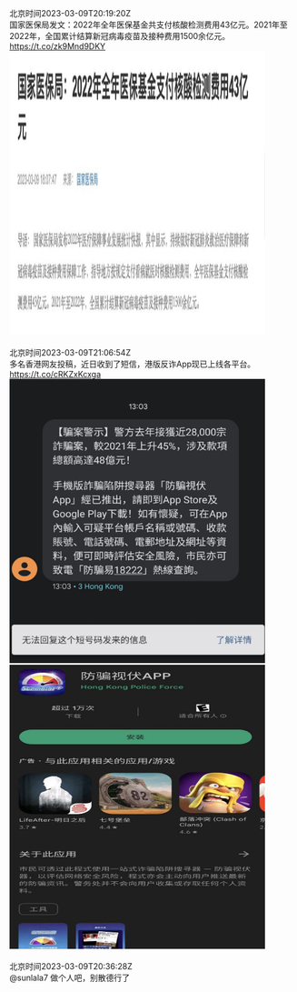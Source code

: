 北京时间2023-03-09T20:19:20Z<br>国家医保局发文：2022年全年医保基金共支付核酸检测费用43亿元。2021年至2022年，全国累计结算新冠病毒疫苗及接种费用1500余亿元。 https://t.co/zk9Mnd9DKY<br><img src='/temp/image/2023/w-Month-3/1633804662846488578_0.jpg' width='450' height='500'><br><br>北京时间2023-03-09T21:06:54Z<br>多名香港网友投稿，近日收到了短信，港版反诈App现已上线各平台。 https://t.co/cRKZxKcxga<br><img src='/temp/image/2023/w-Month-3/1633816630231703554_0.jpg' width='450' height='500'><img src='/temp/image/2023/w-Month-3/1633816630231703554_1.jpg' width='450' height='500'><br><br>北京时间2023-03-09T20:36:28Z<br>@sunlala7 做个人吧，别散德行了<br><br><br>